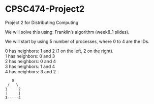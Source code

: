 # CPSC474-Project2
Project 2 for Distributing Computing

We will solve this using: Franklin’s algorithm (week8_1 slides).

We will start by using 5 number of processes, where 0 to 4 are the IDs.

0 has neighbors: 1 and 2 (1 on the left, 2 on the right).  
1 has neighbors: 0 and 3  
2 has neighbors: 0 and 4  
3 has neighbors: 1 and 4  
4 has neighbors: 3 and 2  
```
   0
 /   \
1     2
|     |
3-----4
```
